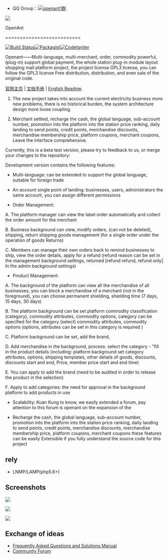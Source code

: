 - QQ Group：<a target="_blank" href="http://shang.qq.com/wpa/qunwpa?idkey=a3aa61a22c4546f12c7ba200607e4a67fcf091f2d02413568cadfff081990bd5"><img border="0" src="http://pub.idqqimg.com/wpa/images/group.png" alt="openant1群" title="openant1群"></a>

![](http://www.openant.com/public/resources/default/image/logos/logo.jpg)

OpenAnt

==========================

[![Build Status](http://www.openant.com/doc/001.png)](http://www.openant.com)[![Packagist](http://www.openant.com/doc/002.png)](http://www.openant.com)[![CodeIgniter](http://www.openant.com/doc/003.png)](http://www.codeigniter.org)

Openant——Multi-language, multi-merchant, order, commodity powerful, (plug-in) support global payment, the whole station plug-in module layout shopping mall platform project, the project license GPL3 license, you can follow the GPL3 license Free distribution, distribution, and even sale of the original code.

[官网主页](http://www.openant.com) | [文档手册](http://www.openant.com/bbs.php) | [English Readme](https://github.com/xcalder/openant/blob/master/README-en.md).


1. The new project takes into account the current electricity business more new problems, there is no historical burden, the system architecture design more loose coupling.

2. Merchant settled, recharge the cash, the global language, sub-account number, promotion into the platform into the station price ranking, daily landing to send points, credit points, merchandise discounts, merchandise membership price, platform coupons, merchant coupons, Leave the interface comprehensive.

Currently, this is a beta test version, please try to feedback to us, or merge your changes to the repository:

Development version contains the following features:

* Multi-language: can be extended to support the global language, suitable for foreign trade

* An account single point of landing: businesses, users, administrators the same account, you can assign different permissions

* Order Management:

A. The platform manager can view the label order automatically and collect the order amount for the merchant

B. Business background can view, modify orders, (can not be deleted), shipping, return shipping goods management (for a single order under the operation of goods Returns)

C. Members can manage their own orders back to remind businesses to ship, view the order details, apply for a refund (refund reason can be set in the management background settings, returned [refund refund, refund only] In the admin background settings)

* Product Management:

A. The background of the platform can view all the merchandise of all businesses, you can block a merchandise of a merchant (not in the foreground), you can choose permanent shielding, shielding time (7 days, 15 days, 30 days)

B. The platform background can be set platform commodity classification (category), commodity attributes, commodity options, category can be specified for the category (select) commodity attributes, commodity options (options, attributes can be set in this category is required )

C. Platform background can be set, add the brand,

D. Add merchandise in the background, process: select the category - "fill in the product details (including: platform background set category attributes, options, shipping templates, other details of goods, discounts, discounts start and end, Price, member price start and end time)

E. You can apply to add the brand (need to be audited in order to release the product in the selection)

F. Apply to add categories: the need for approval in the background platform to add products in use


* Scalability: Kuan Kung to know, we easily extended a forum, pay attention to this forum is openant on the expansion of the

* Recharge the cash, the global language, sub-account number, promotion into the platform into the station price ranking, daily landing to send points, credit points, merchandise discounts, merchandise membership price, platform coupons, merchant coupons these features can be easily Extensible if you fully understand the source code for this project


rely
---

* LNMP/LAMP(php5.6+)

Screenshots
---
![](https://github.com/xcalder/openant/blob/master/doc/001.gif?raw=true)

![](https://github.com/xcalder/openant/blob/master/doc/002.gif?raw=true)

![](https://github.com/xcalder/openant/blob/master/doc/003.gif?raw=true)


Exchange of ideas
-------
- [Frequently Asked Questions and Solutions Manual](http://www.openant.com/helper/faq.html)
- [Community Forum](http://www.openant.com/bbs.php)
